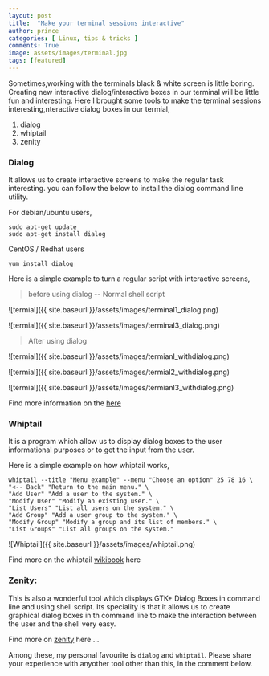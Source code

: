 ```yaml
---
layout: post
title:  "Make your terminal sessions interactive"
author: prince
categories: [ Linux, tips & tricks ]
comments: True
image: assets/images/terminal.jpg
tags: [featured]
---
```


Sometimes,working with the terminals black & white screen is little boring. Creating new interactive dialog/interactive boxes in our terminal will be little fun and interesting. Here I brought some tools to make the terminal sessions interesting,nteractive dialog boxes in our termial,

1. dialog
2. whiptail
3. zenity

### Dialog

It allows us to create interactive screens to make the regular task interesting. you can follow the below to install the dialog command line utility. 

For debian/ubuntu users,

```shell
sudo apt-get update
sudo apt-get install dialog
```

CentOS / Redhat users

```shell
yum install dialog
```

Here is a simple example to turn a regular script with interactive screens,

> before using dialog -- Normal shell script

<p><script src="https://gist.github.com/Dimension8d/5ff0b25296d19e65efc1dbc0c3fe6748.js"></script></p>

![termial]({{ site.baseurl }}/assets/images/terminal1_dialog.png)

<!-- ![termial]({{ site.baseurl }}/assets/images/terminal2_dialog.png) -->

![termial]({{ site.baseurl }}/assets/images/terminal3_dialog.png) 

> After using dialog

<p><script src="https://gist.github.com/Dimension8d/8ae044e45298a174d2e7b6b41a96a10f.js"></script></p>

![termial]({{ site.baseurl }}/assets/images/termianl_withdialog.png)

![termial]({{ site.baseurl }}/assets/images/termial2_withdialog.png)

![termial]({{ site.baseurl }}/assets/images/termianl3_withdialog.png) 

Find more information on the [here](https://bash.cyberciti.biz/guide/Bash_display_dialog_boxes#:~:text=The%20dialog%20command%20allows%20you,TTY%20(terminal)%20dialog%20boxes.)


### Whiptail

It is a program which allow us to display dialog boxes to the user informational purposes or to get the input from the user.

Here is a simple example on how whiptail works,

```
whiptail --title "Menu example" --menu "Choose an option" 25 78 16 \
"<-- Back" "Return to the main menu." \
"Add User" "Add a user to the system." \
"Modify User" "Modify an existing user." \
"List Users" "List all users on the system." \
"Add Group" "Add a user group to the system." \
"Modify Group" "Modify a group and its list of members." \
"List Groups" "List all groups on the system."
```
![Whiptail]({{ site.baseurl }}/assets/images/whiptail.png)

Find more on the whiptail [wikibook](https://en.wikibooks.org/wiki/Bash_Shell_Scripting/Whiptail) here

### Zenity:

This is also a wonderful tool which displays  GTK+ Dialog Boxes in command line and using shell script. Its speciality is that it allows us  to create graphical dialog boxes in th command line to make the interaction between the user and the shell very easy.

Find more on [zenity](https://linuxconfig.org/how-to-use-graphical-widgets-in-bash-scripts-with-zenity) here ...

Among these, my personal favourite is `dialog` and `whiptail`. Please share your experience with anyother tool other than this, in the comment below.






